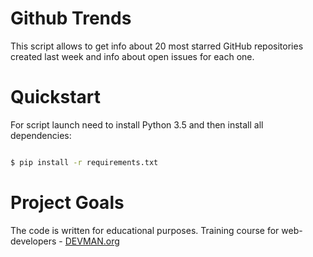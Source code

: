 # Github Trends

This script allows to get info about 20 most starred GitHub repositories created last week and info about open issues for each one.

# Quickstart

For script launch need to install Python 3.5 and then install all dependencies:

```bash

$ pip install -r requirements.txt

```

# Project Goals

The code is written for educational purposes. Training course for web-developers - [DEVMAN.org](https://devman.org)
